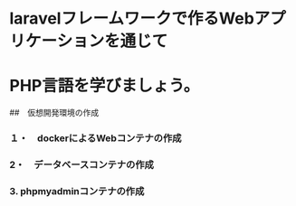 # laravelフレームワークで作るWebアプリケーションを通じて
# PHP言語を学びましょう。

##　仮想開発環境の作成

### １・　dockerによるWebコンテナの作成

### 2・　データベースコンテナの作成

### 3. phpmyadminコンテナの作成